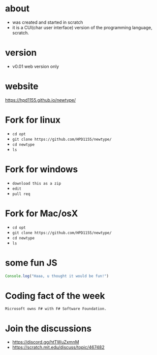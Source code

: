 # about
- was created and started in scratch
- it is a CUI(char user interface) version of the programming language, scratch.
# version
- v0.01 web version only
# website
https://hpd1155.github.io/newtype/
# Fork for linux
- ```cd opt```
- ```git clone https://github.com/HPD1155/newtype/```
- ```cd newtype```
- ```ls```
# Fork for windows
- ```download this as a zip```
- ```edit```
- ```pull req```
# Fork for Mac/osX
- ```cd opt```
- ```git clone https://github.com/HPD1155/newtype/```
- ```cd newtype```
- ```ls```
# some fun JS
```js
Console.log("Haaa, u thought it would be fun!")
```
# Coding fact of the week
```Microsoft owns F# with F# Software Foundation.```
# Join the discussions
- https://discord.gg/htTWuZxmnM
- https://scratch.mit.edu/discuss/topic/467482
